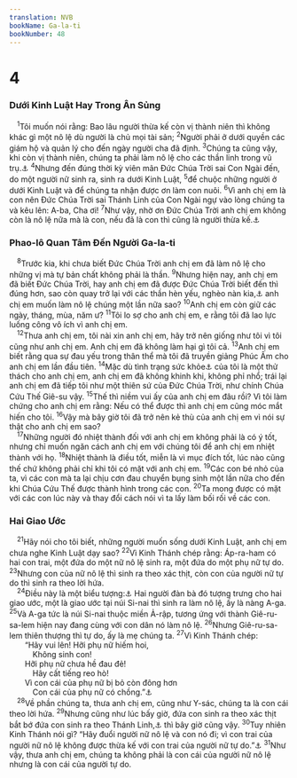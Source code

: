 ```yaml
---
translation: NVB
bookName: Ga-la-ti 
bookNumber: 48
---
```


<div class="title"><h1>4</h1><h3>Dưới Kinh Luật Hay Trong Ân Sủng </h3></div>
<span class="verse ga_4_1"> <sup>1</sup>Tôi muốn nói rằng: Bao lâu người thừa kế còn vị thành niên thì không khác gì một nô lệ dù người là chủ mọi tài sản; </span>
<span class="verse ga_4_2"><sup>2</sup>Người phải ở dưới quyền các giám hộ và quản lý cho đến ngày người cha đã định. </span>
<span class="verse ga_4_3"><sup>3</sup>Chúng ta cũng vậy, khi còn vị thành niên, chúng ta phải làm nô lệ cho các thần linh trong vũ trụ.<a data-toggle="tooltip" data-placement="bottom" title="Ctd: các nguyên lý sơ đẳng trong thế gian">⚓</a></span>
<span class="verse ga_4_4"><sup>4</sup>Nhưng đến đúng thời kỳ viên mãn Đức Chúa Trời sai Con Ngài đến, do một người nữ sinh ra, sinh ra dưới Kinh Luật, </span>
<span class="verse ga_4_5"><sup>5</sup>để chuộc những người ở dưới Kinh Luật và để chúng ta nhận được ơn làm con nuôi. </span>
<span class="verse ga_4_6"><sup>6</sup>Vì anh chị em là con nên Đức Chúa Trời sai Thánh Linh của Con Ngài ngự vào lòng chúng ta và kêu lên: A-ba, Cha ơi! </span>
<span class="verse ga_4_7"><sup>7</sup>Như vậy, nhờ ơn Đức Chúa Trời anh chị em không còn là nô lệ nữa mà là con, nếu đã là con thì cũng là người thừa kế.<a data-toggle="tooltip" data-placement="bottom" title="Ctd: Như vậy, anh chị em… thừa kế nhờ ơn Đức Chúa Trời">⚓</a><br/></span>
<div class="title"><h3>Phao-lô Quan Tâm Đến Người Ga-la-ti </h3></div>
<span class="verse ga_4_8"> <sup>8</sup>Trước kia, khi chưa biết Đức Chúa Trời anh chị em đã làm nô lệ cho những vị mà tự bản chất không phải là thần. </span>
<span class="verse ga_4_9"><sup>9</sup>Nhưng hiện nay, anh chị em đã biết Đức Chúa Trời, hay anh chị em đã được Đức Chúa Trời biết đến thì đúng hơn, sao còn quay trở lại với các thần hèn yếu, nghèo nàn kia,<a data-toggle="tooltip" data-placement="bottom" title="Ctd: các nguyên lý hèn yếu, nghèo nàn kia">⚓</a> anh chị em muốn làm nô lệ chúng một lần nữa sao? </span>
<span class="verse ga_4_10"><sup>10</sup>Anh chị em còn giữ các ngày, tháng, mùa, năm ư? </span>
<span class="verse ga_4_11"><sup>11</sup>Tôi lo sợ cho anh chị em, e rằng tôi đã lao lực luống công vô ích vì anh chị em. <br/></span>
<span class="verse ga_4_12"> <sup>12</sup>Thưa anh chị em, tôi nài xin anh chị em, hãy trở nên giống như tôi vì tôi cũng như anh chị em. Anh chị em đã không làm hại gì tôi cả. </span>
<span class="verse ga_4_13"><sup>13</sup>Anh chị em biết rằng qua sự đau yếu trong thân thể mà tôi đã truyền giảng Phúc Âm cho anh chị em lần đầu tiên. </span>
<span class="verse ga_4_14"><sup>14</sup>Mặc dù tình trạng sức khỏe<a data-toggle="tooltip" data-placement="bottom" title="Nt: thân xác">⚓</a> của tôi là một thử thách cho anh chị em, anh chị em đã không khinh khi, không phỉ nhổ; trái lại anh chị em đã tiếp tôi như một thiên sứ của Đức Chúa Trời, như chính Chúa Cứu Thế Giê-su vậy. </span>
<span class="verse ga_4_15"><sup>15</sup>Thế thì niềm vui ấy của anh chị em đâu rồi? Vì tôi làm chứng cho anh chị em rằng: Nếu có thể được thì anh chị em cũng móc mắt hiến cho tôi. </span>
<span class="verse ga_4_16"><sup>16</sup>Vậy mà bây giờ tôi đã trở nên kẻ thù của anh chị em vì nói sự thật cho anh chị em sao? <br/></span>
<span class="verse ga_4_17"> <sup>17</sup>Những người đó nhiệt thành đối với anh chị em không phải là có ý tốt, nhưng chỉ muốn ngăn cách anh chị em với chúng tôi để anh chị em nhiệt thành với họ. </span>
<span class="verse ga_4_18"><sup>18</sup>Nhiệt thành là điều tốt, miễn là vì mục đích tốt, lúc nào cũng thế chứ không phải chỉ khi tôi có mặt với anh chị em. </span>
<span class="verse ga_4_19"><sup>19</sup>Các con bé nhỏ của ta, vì các con mà ta lại chịu cơn đau chuyển bụng sinh một lần nữa cho đến khi Chúa Cứu Thế được thành hình trong các con. </span>
<span class="verse ga_4_20"><sup>20</sup>Ta mong được có mặt với các con lúc này và thay đổi cách nói vì ta lấy làm bối rối về các con. <br/></span>
<div class="title"><h3>Hai Giao Ước </h3></div>
<span class="verse ga_4_21"> <sup>21</sup>Hãy nói cho tôi biết, những người muốn sống dưới Kinh Luật, anh chị em chưa nghe Kinh Luật dạy sao? </span>
<span class="verse ga_4_22"><sup>22</sup>Vì Kinh Thánh chép rằng: Áp-ra-ham có hai con trai, một đứa do một nữ nô lệ sinh ra, một đứa do một phụ nữ tự do. </span>
<span class="verse ga_4_23"><sup>23</sup>Nhưng con của nữ nô lệ thì sinh ra theo xác thịt, còn con của người nữ tự do thì sinh ra theo lời hứa. <br/></span>
<span class="verse ga_4_24"> <sup>24</sup>Điều này là một biểu tượng:<a data-toggle="tooltip" data-placement="bottom" title="Ctd: điều này có một ý nghĩa bóng">⚓</a> Hai người đàn bà đó tượng trưng cho hai giao ước, một là giao ước tại núi Si-nai thì sinh ra làm nô lệ, ấy là nàng A-ga. </span>
<span class="verse ga_4_25"><sup>25</sup>Và A-ga tức là núi Si-nai thuộc miền Ả-rập, tương ứng với thành Giê-ru-sa-lem hiện nay đang cùng với con dân nó làm nô lệ. </span>
<span class="verse ga_4_26"><sup>26</sup>Nhưng Giê-ru-sa-lem thiên thượng thì tự do, ấy là mẹ chúng ta. </span>
<span class="verse ga_4_27"><sup>27</sup>Vì Kinh Thánh chép: <br/>  “Hãy vui lên! Hỡi phụ nữ hiếm hoi, <br/>   Không sinh con! <br/>  Hỡi phụ nữ chưa hề đau đẻ! <br/>   Hãy cất tiếng reo hò! <br/>  Vì con cái của phụ nữ bị bỏ còn đông hơn <br/>   Con cái của phụ nữ có chồng.”<a data-toggle="tooltip" data-placement="bottom" title="Isa 54:1">⚓</a><br/></span>
<span class="verse ga_4_28"> <sup>28</sup>Về phần chúng ta, thưa anh chị em, cũng như Y-sác, chúng ta là con cái theo lời hứa. </span>
<span class="verse ga_4_29"><sup>29</sup>Nhưng cũng như lúc bấy giờ, đứa con sinh ra theo xác thịt bắt bớ đứa con sinh ra theo Thánh Linh,<a data-toggle="tooltip" data-placement="bottom" title="Nt: linh">⚓</a> thì bây giờ cũng vậy. </span>
<span class="verse ga_4_30"><sup>30</sup>Tuy nhiên Kinh Thánh nói gì? “Hãy đuổi người nữ nô lệ và con nó đi; vì con trai của người nữ nô lệ không được thừa kế với con trai của người nữ tự do.”<a data-toggle="tooltip" data-placement="bottom" title="Sáng 21:10, 12">⚓</a></span>
<span class="verse ga_4_31"><sup>31</sup>Như vậy, thưa anh chị em, chúng ta không phải là con cái của người nữ nô lệ nhưng là con cái của người tự do. <br/></span>
